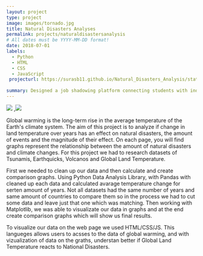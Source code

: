 ```yaml
---
layout: project
type: project
image: images/tornado.jpg
title: Natural Disasters Analyses
permalink: projects/naturaldisastersanalysis
# All dates must be YYYY-MM-DD format!
date: 2018-07-01
labels:
  - Python
  - HTML
  - CSS
  - JavaScript
 projecturl: https://surasb11.github.io/Natural_Disasters_Analysis/static/index.html
  
summary: Designed a job shadowing platform connecting students with industry professionals.
---
```


<div class="ui large rounded images">
   
  <img class="ui image" src="../images/Screen Shot 2019-11-18 at 4.04.35 PM.png">
 ,<img class="ui image" src="../images/Screen Shot 2019-11-18 at 3.27.40 PM.png">
  
</div>

Global warming is the long-term rise in the average temperature of the Earth's climate system. The aim of this project is to analyze if change in land temperature over years has an effect on natural disasters, the amount of events and the magnitude of their effect.
On each page, you will find graphs represent the relationship between the amount of natural disasters and climate changes. For this project we had to research datasets of Tsunamis, Earthquicks, Volcanos and Global Land Temperature. 

First we needed to clean up our data and then calculate and create comparison graphs. Using Python Data Analysis Library,   with Pandas with cleaned up each data and calculated avarage temperature change for serten amount of years. Not all datasets had the same number of years and same amount of countries to compare them so in the process we had to cut some data and leave just that one which was matching. Then working with Matplotlib, we was able to visualizate our data in graphs and at the end create comparison graphs which will show us final results. 

To visualize our data on the web page we used HTML/CSS/JS. This langueges allows users to acsses to the data of global warming, and with vizualization of data on the graths, understan better if Global Land Temperature reacts to National Disasters.


